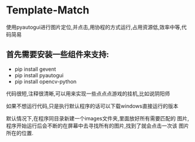 # Template-Match
使用pyautogui进行图片定位,并点击,用协程的方式运行,占用资源低,效率中等,代码简易


## 首先需要安装一些组件来支持:

* pip install gevent 
* pip install pyautogui 
* pip install opencv-python 

代码很短,注释很清晰,可以用来实现一些点点点游戏的挂机,比如说阴阳师

如果不想运行代码,只是执行默认程序的话可以下载windows直接运行的版本

默认情况下,在程序同目录新建一个images文件夹,里面放好所有需要匹配的
图片,程序开始运行后会不断的在屏幕中去寻找所有的图片,找到了就会点击一次该
图片所在的位置.